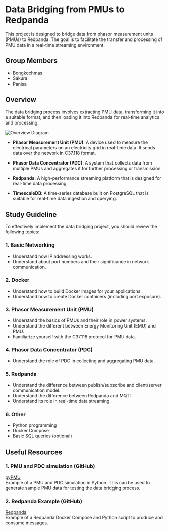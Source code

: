 # Data Bridging from PMUs to Redpanda
This project is designed to bridge data from phasor measurement units (PMUs) to Redpanda. The goal is to facilitate the transfer and processing of PMU data in a real-time streaming environment.

## Group Members
- Bongkochmas
- Sakura
- Panisa

## Overview
The data bridging process involves extracting PMU data, transforming it into a suitable format, and then loading it into Redpanda for real-time analytics and processing.

![Overview Diagram](./Assets/Overview.png)

- **Phasor Measurement Unit (PMU)**: A device used to measure the electrical parameters on an electricity grid in real-time data. It sends data over the network in C37.118 format.

- **Phasor Data Concentrator (PDC)**: A system that collects data from multiple PMUs and aggregates it for further processing or transmission.

- **Redpanda**: A high-performance streaming platform that is designed for real-time data processing.

- **TimescaleDB**: A time-series database built on PostgreSQL that is suitable for real-time data ingestion and querying.

## Study Guideline
To effectively implement the data bridging project, you should review the following topics:

### 1. Basic Networking
- Understand how IP addressing works.
- Understand about port numbers and their significance in network communication.

### 2. Docker
- Understand how to build Docker images for your applications.
- Understand how to create Docker containers (including port exposure).

### 3. Phasor Measurement Unit (PMU)
- Understand the basics of PMUs and their role in power systems.
- Understand the different between Energy Monitoring Unit (EMU) and PMU.
- Familiarize yourself with the C37.118 protocol for PMU data.

### 4. Phasor Data Concentrator (PDC)
- Understand the role of PDC in collecting and aggregating PMU data.

### 5. Redpanda
- Understand the difference between publish/subscribe and client/server communication model.
- Understand the difference between Redpanda and MQTT.
- Understand its role in real-time data streaming.

### 6. Other
- Python programming
- Docker Compose
- Basic SQL queries (optional)

## Useful Resources

### 1. **PMU and PDC simulation (GitHub)**  
[pyPMU](https://github.com/umthana/pypmu)\
Example of a PMU and PDC simulation in Python. This can be used to generate sample PMU data for testing the data bridging process.

### 2. **Redpanda Example (GitHub)**  
[Redpanda](https://github.com/umthana/2023-python-gsg)\
Example of a Redpanda Docker Compose and Python script to produce and consume messages.